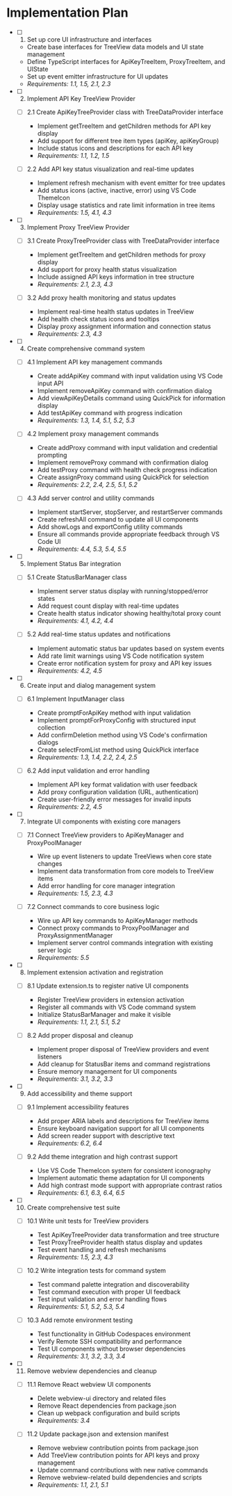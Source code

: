 # Implementation Plan

- [ ] 1. Set up core UI infrastructure and interfaces
  - Create base interfaces for TreeView data models and UI state management
  - Define TypeScript interfaces for ApiKeyTreeItem, ProxyTreeItem, and UIState
  - Set up event emitter infrastructure for UI updates
  - _Requirements: 1.1, 1.5, 2.1, 2.3_

- [ ] 2. Implement API Key TreeView Provider
  - [ ] 2.1 Create ApiKeyTreeProvider class with TreeDataProvider interface
    - Implement getTreeItem and getChildren methods for API key display
    - Add support for different tree item types (apiKey, apiKeyGroup)
    - Include status icons and descriptions for each API key
    - _Requirements: 1.1, 1.2, 1.5_

  - [ ] 2.2 Add API key status visualization and real-time updates
    - Implement refresh mechanism with event emitter for tree updates
    - Add status icons (active, inactive, error) using VS Code ThemeIcon
    - Display usage statistics and rate limit information in tree items
    - _Requirements: 1.5, 4.1, 4.3_

- [ ] 3. Implement Proxy TreeView Provider
  - [ ] 3.1 Create ProxyTreeProvider class with TreeDataProvider interface
    - Implement getTreeItem and getChildren methods for proxy display
    - Add support for proxy health status visualization
    - Include assigned API keys information in tree structure
    - _Requirements: 2.1, 2.3, 4.3_

  - [ ] 3.2 Add proxy health monitoring and status updates
    - Implement real-time health status updates in TreeView
    - Add health check status icons and tooltips
    - Display proxy assignment information and connection status
    - _Requirements: 2.3, 4.3_

- [ ] 4. Create comprehensive command system
  - [ ] 4.1 Implement API key management commands
    - Create addApiKey command with input validation using VS Code input API
    - Implement removeApiKey command with confirmation dialog
    - Add viewApiKeyDetails command using QuickPick for information display
    - Add testApiKey command with progress indication
    - _Requirements: 1.3, 1.4, 5.1, 5.2, 5.3_

  - [ ] 4.2 Implement proxy management commands
    - Create addProxy command with input validation and credential prompting
    - Implement removeProxy command with confirmation dialog
    - Add testProxy command with health check progress indication
    - Create assignProxy command using QuickPick for selection
    - _Requirements: 2.2, 2.4, 2.5, 5.1, 5.2_

  - [ ] 4.3 Add server control and utility commands
    - Implement startServer, stopServer, and restartServer commands
    - Create refreshAll command to update all UI components
    - Add showLogs and exportConfig utility commands
    - Ensure all commands provide appropriate feedback through VS Code UI
    - _Requirements: 4.4, 5.3, 5.4, 5.5_

- [ ] 5. Implement Status Bar integration
  - [ ] 5.1 Create StatusBarManager class
    - Implement server status display with running/stopped/error states
    - Add request count display with real-time updates
    - Create health status indicator showing healthy/total proxy count
    - _Requirements: 4.1, 4.2, 4.4_

  - [ ] 5.2 Add real-time status updates and notifications
    - Implement automatic status bar updates based on system events
    - Add rate limit warnings using VS Code notification system
    - Create error notification system for proxy and API key issues
    - _Requirements: 4.2, 4.5_

- [ ] 6. Create input and dialog management system
  - [ ] 6.1 Implement InputManager class
    - Create promptForApiKey method with input validation
    - Implement promptForProxyConfig with structured input collection
    - Add confirmDeletion method using VS Code's confirmation dialogs
    - Create selectFromList method using QuickPick interface
    - _Requirements: 1.3, 1.4, 2.2, 2.4, 2.5_

  - [ ] 6.2 Add input validation and error handling
    - Implement API key format validation with user feedback
    - Add proxy configuration validation (URL, authentication)
    - Create user-friendly error messages for invalid inputs
    - _Requirements: 2.2, 4.5_

- [ ] 7. Integrate UI components with existing core managers
  - [ ] 7.1 Connect TreeView providers to ApiKeyManager and ProxyPoolManager
    - Wire up event listeners to update TreeViews when core state changes
    - Implement data transformation from core models to TreeView items
    - Add error handling for core manager integration
    - _Requirements: 1.5, 2.3, 4.3_

  - [ ] 7.2 Connect commands to core business logic
    - Wire up API key commands to ApiKeyManager methods
    - Connect proxy commands to ProxyPoolManager and ProxyAssignmentManager
    - Implement server control commands integration with existing server logic
    - _Requirements: 5.5_

- [ ] 8. Implement extension activation and registration
  - [ ] 8.1 Update extension.ts to register native UI components
    - Register TreeView providers in extension activation
    - Register all commands with VS Code command system
    - Initialize StatusBarManager and make it visible
    - _Requirements: 1.1, 2.1, 5.1, 5.2_

  - [ ] 8.2 Add proper disposal and cleanup
    - Implement proper disposal of TreeView providers and event listeners
    - Add cleanup for StatusBar items and command registrations
    - Ensure memory management for UI components
    - _Requirements: 3.1, 3.2, 3.3_

- [ ] 9. Add accessibility and theme support
  - [ ] 9.1 Implement accessibility features
    - Add proper ARIA labels and descriptions for TreeView items
    - Ensure keyboard navigation support for all UI components
    - Add screen reader support with descriptive text
    - _Requirements: 6.2, 6.4_

  - [ ] 9.2 Add theme integration and high contrast support
    - Use VS Code ThemeIcon system for consistent iconography
    - Implement automatic theme adaptation for UI components
    - Add high contrast mode support with appropriate contrast ratios
    - _Requirements: 6.1, 6.3, 6.4, 6.5_

- [ ] 10. Create comprehensive test suite
  - [ ] 10.1 Write unit tests for TreeView providers
    - Test ApiKeyTreeProvider data transformation and tree structure
    - Test ProxyTreeProvider health status display and updates
    - Test event handling and refresh mechanisms
    - _Requirements: 1.5, 2.3, 4.3_

  - [ ] 10.2 Write integration tests for command system
    - Test command palette integration and discoverability
    - Test command execution with proper UI feedback
    - Test input validation and error handling flows
    - _Requirements: 5.1, 5.2, 5.3, 5.4_

  - [ ] 10.3 Add remote environment testing
    - Test functionality in GitHub Codespaces environment
    - Verify Remote SSH compatibility and performance
    - Test UI components without browser dependencies
    - _Requirements: 3.1, 3.2, 3.3, 3.4_

- [ ] 11. Remove webview dependencies and cleanup
  - [ ] 11.1 Remove React webview UI components
    - Delete webview-ui directory and related files
    - Remove React dependencies from package.json
    - Clean up webpack configuration and build scripts
    - _Requirements: 3.4_

  - [ ] 11.2 Update package.json and extension manifest
    - Remove webview contribution points from package.json
    - Add TreeView contribution points for API keys and proxy management
    - Update command contributions with new native commands
    - Remove webview-related build dependencies and scripts
    - _Requirements: 1.1, 2.1, 5.1_